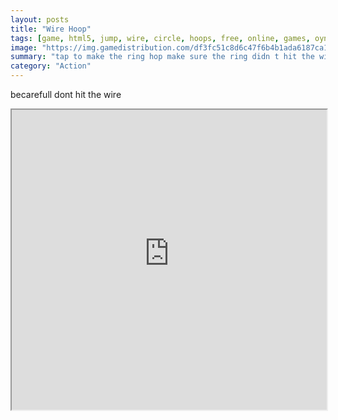 ```yaml
---
layout: posts
title: "Wire Hoop"
tags: [game, html5, jump, wire, circle, hoops, free, online, games, oyna, game, free, games, play, play, games]
image: "https://img.gamedistribution.com/df3fc51c8d6c47f6b4b1ada6187ca1da-512x384.jpeg"
summary: "tap to make the ring hop make sure the ring didn t hit the wire  free online games oyna game free games play play games"
category: "Action"
---
```


becarefull dont hit the wire

<iframe width="100%" height="480px;" src="https://html5.gamedistribution.com/df3fc51c8d6c47f6b4b1ada6187ca1da/"></iframe>